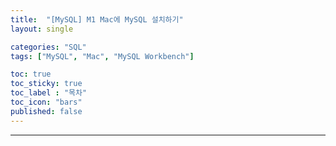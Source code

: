 ```yaml
---
title:  "[MySQL] M1 Mac에 MySQL 설치하기"
layout: single

categories: "SQL"
tags: ["MySQL", "Mac", "MySQL Workbench"]

toc: true
toc_sticky: true
toc_label : "목차"
toc_icon: "bars"
published: false
---
```


<small></small>

***